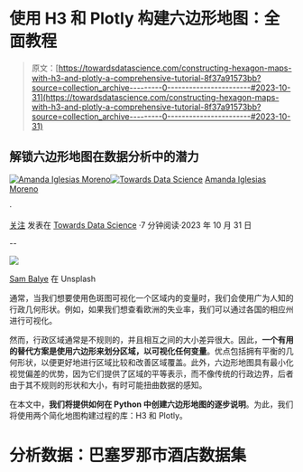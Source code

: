 # 使用 H3 和 Plotly 构建六边形地图：全面教程

> 原文：[https://towardsdatascience.com/constructing-hexagon-maps-with-h3-and-plotly-a-comprehensive-tutorial-8f37a91573bb?source=collection_archive---------0-----------------------#2023-10-31](https://towardsdatascience.com/constructing-hexagon-maps-with-h3-and-plotly-a-comprehensive-tutorial-8f37a91573bb?source=collection_archive---------0-----------------------#2023-10-31)

## 解锁六边形地图在数据分析中的潜力

[](https://amandaiglesiasmoreno.medium.com/?source=post_page-----8f37a91573bb--------------------------------)[![Amanda Iglesias Moreno](../Images/7a2662fb88127b1a7203c27916e15a71.png)](https://amandaiglesiasmoreno.medium.com/?source=post_page-----8f37a91573bb--------------------------------)[](https://towardsdatascience.com/?source=post_page-----8f37a91573bb--------------------------------)[![Towards Data Science](../Images/a6ff2676ffcc0c7aad8aaf1d79379785.png)](https://towardsdatascience.com/?source=post_page-----8f37a91573bb--------------------------------) [Amanda Iglesias Moreno](https://amandaiglesiasmoreno.medium.com/?source=post_page-----8f37a91573bb--------------------------------)

·

[关注](https://medium.com/m/signin?actionUrl=https%3A%2F%2Fmedium.com%2F_%2Fsubscribe%2Fuser%2F1bace2932c65&operation=register&redirect=https%3A%2F%2Ftowardsdatascience.com%2Fconstructing-hexagon-maps-with-h3-and-plotly-a-comprehensive-tutorial-8f37a91573bb&user=Amanda+Iglesias+Moreno&userId=1bace2932c65&source=post_page-1bace2932c65----8f37a91573bb---------------------post_header-----------) 发表在 [Towards Data Science](https://towardsdatascience.com/?source=post_page-----8f37a91573bb--------------------------------) ·7 分钟阅读·2023 年 10 月 31 日[](https://medium.com/m/signin?actionUrl=https%3A%2F%2Fmedium.com%2F_%2Fvote%2Ftowards-data-science%2F8f37a91573bb&operation=register&redirect=https%3A%2F%2Ftowardsdatascience.com%2Fconstructing-hexagon-maps-with-h3-and-plotly-a-comprehensive-tutorial-8f37a91573bb&user=Amanda+Iglesias+Moreno&userId=1bace2932c65&source=-----8f37a91573bb---------------------clap_footer-----------)

--

[](https://medium.com/m/signin?actionUrl=https%3A%2F%2Fmedium.com%2F_%2Fbookmark%2Fp%2F8f37a91573bb&operation=register&redirect=https%3A%2F%2Ftowardsdatascience.com%2Fconstructing-hexagon-maps-with-h3-and-plotly-a-comprehensive-tutorial-8f37a91573bb&source=-----8f37a91573bb---------------------bookmark_footer-----------)![](../Images/58bb2917e3305811b11d631a267130ed.png)

[Sam Balye](https://unsplash.com/es/@sambalye) 在 Unsplash

通常，当我们想要使用色斑图可视化一个区域内的变量时，我们会使用广为人知的行政几何形状。例如，如果我们想查看欧洲的失业率，我们可以通过各国的相应州进行可视化。

然而，行政区域通常是不规则的，并且相互之间的大小差异很大。因此，**一个有用的替代方案是使用六边形来划分区域，以可视化任何变量**。优点包括拥有平衡的几何形状，以便更好地进行区域比较和改善区域覆盖。此外，六边形地图具有最小化视觉偏差的优势，因为它们提供了区域的平等表示，而不像传统的行政边界，后者由于其不规则的形状和大小，有时可能扭曲数据的感知。

在本文中，**我们将提供如何在 Python 中创建六边形地图的逐步说明**。为此，我们将使用两个简化地图构建过程的库：H3 和 Plotly。

# 分析数据：巴塞罗那市酒店数据集
